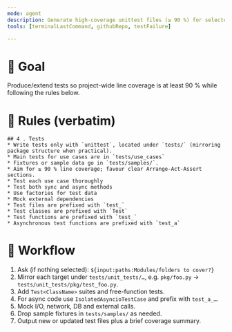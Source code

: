 ```yaml
---
mode: agent
description: Generate high-coverage unittest files (≥ 90 %) for selected Python modules
tools: [terminalLastCommand, githubRepo, testFailure]

---
```


# 🎯 Goal  
Produce/extend tests so project-wide line coverage is at least 90 % while following the rules below.

# 📜 Rules (verbatim)
```
## 4 . Tests
* Write tests only with `unittest`, located under `tests/` (mirroring package structure when practical).
* Main tests for use cases are in `tests/use_cases`
* Fixtures or sample data go in `tests/samples/`.
* Aim for ≥ 90 % line coverage; favour clear Arrange-Act-Assert sections.
* Test each use case thoroughly
* Test both sync and async methods
* Use factories for test data
* Mock external dependencies
* Test files are prefixed with `test_`
* Test classes are prefixed with `Test`
* Test functions are prefixed with `test_`
* Asynchronous test functions are prefixed with `test_a`
```

# 🚦 Workflow  
1. Ask (if nothing selected): `${input:paths:Modules/folders to cover?}`  
2. Mirror each target under `tests/unit_tests/…`, e.g. `pkg/foo.py` → `tests/unit_tests/pkg/test_foo.py`.  
3. Add `Test<ClassName>` suites and free-function tests.  
4. For async code use `IsolatedAsyncioTestCase` and prefix with `test_a_…`.  
5. Mock I/O, network, DB and external calls.  
6. Drop sample fixtures in `tests/samples/` as needed.  
7. Output new or updated test files plus a brief coverage summary.
